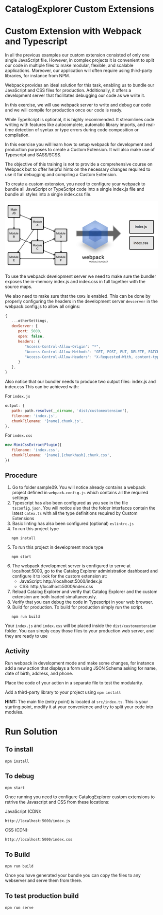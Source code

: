 # CatalogExplorer Custom Extensions
# Custom Extension with Webpack and Typescript

In all the previous examples our custom extension consisted of only one single JavaScript file. However,
in complex projects it is convenient to split our code in multiple files to make modular, flexible, and
scalable applications. Moreover, our application will often require using third-party libraries, for instance
from NPM.

Webpack provides an ideal solution for this task, enabling us to bundle our JavaScript and CSS files for
production. Additionally, it offers a development server that facilitates debugging our code as we write it.

In this exercise, we will use webpack server to write and debug our code and we will compile for
production once our code is ready.

While TypeScript is optional, it is highly recommended. It streamlines code writing with features like
autocomplete, automatic library imports, and real-time detection of syntax or type errors during code
composition or compilation.

In this exercise you will learn how to setup webpack for development and production purposes to create a
Custom Extension. It will also make use of Typescript and SASS/SCSS.

The objective of this training is not to provide a comprehensive course on Webpack but to offer helpful
hints on the necessary changes required to use it for debugging and compiling a Custom Extension.

To create a custom extension, you need to configure your webpack to bundle all JavaScript or TypeScript
code into a single index.js file and bundle all styles into a single index.css file.

![Webpack](./webpack.png "Webpack")

To use the webpack development server we need to make sure the bundler exposes the in-memory
index.js and index.css in full together with the source maps. 

We also need to make sure that the `CORS` is enabled. This can be done by properly configuring the headers in the development 
server `devserver`  in the webpack.config.js to allow all origins:
```javascript
{
   ...otherSettings,
   devServer: {
      port: 5000,
      open: false,
      headers: {
         "Access-Control-Allow-Origin": "*",
         "Access-Control-Allow-Methods": "GET, POST, PUT, DELETE, PATCH, OPTIONS",
         "Access-Control-Allow-Headers": "X-Requested-With, content-type, Authorization"
      }
   },
}
```

Also notice that our bundler needs to produce two output files: index.js and index.css
This can be achieved with:

For `index.js`
```javascript
output: {
   path: path.resolve(__dirname, 'dist/customextension'),
   filename: 'index.js',
   chunkFilename: '[name].chunk.js',
},
```
For `index.css`
```javascript
new MiniCssExtractPlugin({
   filename: 'index.css',
   chunkFilename: '[name].[chunkhash].chunk.css',
})
```

## Procedure
1. Go to folder sample09. You will notice already contains a webpack project defined in
   `webpack.config.js` which contains all the required settings
2. Typescript has also been configured as you see in the file `tsconfig.json`, You will notice also that the
   folder interfaces contain the latest `catex.ts` with all the type definitions required by Custom Extensions
3. Basic linting has also been configured (optional) `eslintrc.js`
4. To run this project type
```shell
   npm install
```
5. To run this project in development mode type
```shell
   npm start
```
6. The webpack development server is configured to serve at localhost:5000, go to the Catalog Explorer
   administration dashboard and configure it to look for the custom extension at:
   * JavaScript: http://localhost:5000/index.js
   * CSS: http://localhost:5000/index.css
7. Reload Catalog Explorer and verify that Catalog Explorer and the custom extension are both loaded
   simultaneously.
8. Verify that you can debug the code in Typescript in your web browser.
9. Build for production. To build for production simply run the script.
```shell
   npm run build
```
   Your `index.js` and `index.css` will be placed inside the `dist/customextension` folder. You can simply
   copy those files to your production web server, and they are ready to use

## Activity
Run webpack in development mode and make some changes, for instance add a new action that displays
a form using JSON Schema asking for name, date of birth, address, and phone. 

Place the code of your action in a separate file to test the modularity. 

Add a third-party library to your project using `npm install`

<strong>HINT:</strong> The main file (entry point) is located at `src/index.ts`. 
This is your starting point, modify it at your convenience and try to split your code into modules.


# Run Solution

## To install
```
npm install
```

## To debug
```
npm start
```

Once running you need to configure CatalogExplorer custom extensions to retrive the Javascript and CSS from these locations:

JavaScript (CDN):
```
http://localhost:5000/index.js
```

CSS (CDN):
```
http://localhost:5000/index.css
```

## To Build
```
npm run build
```

Once you have generated your bundle you can copy the files to any webserver and serve them from there.

## To test production build
```
npm run serve
```


